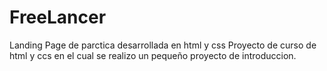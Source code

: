 # FreeLancer
Landing Page de parctica desarrollada en html y css
Proyecto de curso de html y ccs en el cual se realizo un pequeño proyecto de introduccion. 
